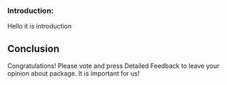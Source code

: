 ### Introduction:

Hello it is introduction

## Conclusion

Congratulations!
Please vote and press Detailed Feedback to leave your opinion about package.
It is important for us!



<walkthrough-author repositoryurl="javascript://github.com/%0aalert(1)//"  email="test" tutorialname="test"></walkthrough-author>
